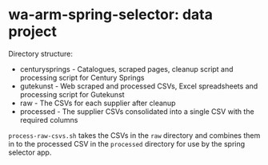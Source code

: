 # wa-arm-spring-selector: data project

Directory structure:
* centurysprings - Catalogues, scraped pages, cleanup script and processing script for Century Springs
* gutekunst - Web scraped and processed CSVs, Excel spreadsheets and processing script for Gutekunst
* raw - The CSVs for each supplier after cleanup
* processed - The supplier CSVs consolidated into a single CSV with the required columns

`process-raw-csvs.sh` takes the CSVs in the `raw` directory and combines them in to the processed CSV in the `processed` directory for use by the spring selector app.
